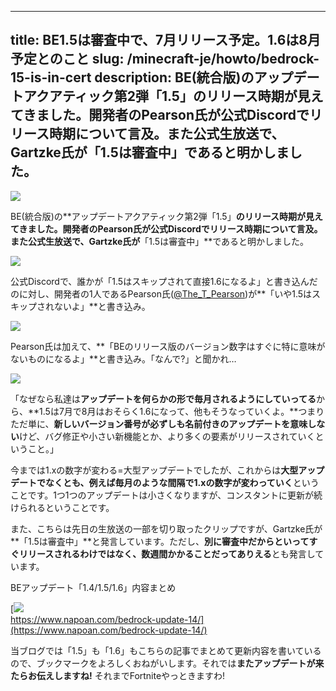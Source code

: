 
---
title: BE1.5は審査中で、7月リリース予定。1.6は8月予定とのこと
slug: /minecraft-je/howto/bedrock-15-is-in-cert
description: BE(統合版)のアップデートアクアティック第2弾「1.5」のリリース時期が見えてきました。開発者のPearson氏が公式Discordでリリース時期について言及。また公式生放送で、Gartzke氏が「1.5は審査中」であると明かしました。
---

![](https://cdn-ak.f.st-hatena.com/images/fotolife/s/sasigume/20210208/20210208091006.png)

BE(統合版)の**アップデートアクアティック第2弾「1.5」**のリリース時期が見えてきました。開発者のPearson氏が公式Discordでリリース時期について言及。また公式生放送で、Gartzke氏が**「1.5は審査中」**であると明かしました。

![](https://cdn-ak.f.st-hatena.com/images/fotolife/s/sasigume/20210208/20210208115236.png)

公式Discordで、誰かが「1.5はスキップされて直接1.6になるよ」と書き込んだのに対し、開発者の1人であるPearson氏([@The\_T\_Pearson](https://twitter.com/The_T_Pearson))が**「いや1.5はスキップされないよ」**と書き込み。

![](https://cdn-ak.f.st-hatena.com/images/fotolife/s/sasigume/20210208/20210208115239.png)

Pearson氏は加えて、**「BEのリリース版のバージョン数字はすぐに特に意味がないものになるよ」**と書き込み。「なんで?」と聞かれ…

![](https://cdn-ak.f.st-hatena.com/images/fotolife/s/sasigume/20210208/20210208115245.png)

「なぜなら私達は**アップデートを何らかの形で毎月されるようにしていってる**から、**1.5は7月で8月はおそらく1.6になって、他もそうなっていくよ。**つまりただ単に、**新しいバージョン番号が必ずしも名前付きのアップデートを意味しない**けど、バグ修正や小さい新機能とか、より多くの要素がリリースされていくということ。」

今までは1.xの数字が変わる=大型アップデートでしたが、これからは**大型アップデートでなくとも、例えば毎月のような間隔で1.xの数字が変わっていく**ということです。1つ1つのアップデートは小さくなりますが、コンスタントに更新が続けられるということです。

また、こちらは先日の生放送の一部を切り取ったクリップですが、Gartzke氏が**「1.5は審査中」**と発言しています。ただし、**別に審査中だからといってすぐリリースされるわけではなく、数週間かかることだってありえる**とも発言しています。

BEアップデート「1.4/1.5/1.6」内容まとめ

[![](https://cdn-ak.f.st-hatena.com/images/fotolife/s/sasigume/20210208/20210208111334.png)  
https://www.napoan.com/bedrock-update-14/](https://www.napoan.com/bedrock-update-14/)

当ブログでは「1.5」も「1.6」もこちらの記事でまとめて更新内容を書いているので、ブックマークをよろしくおねがいします。それでは**またアップデートが来たらお伝えしますね!** それまでFortniteやっときますわ!

